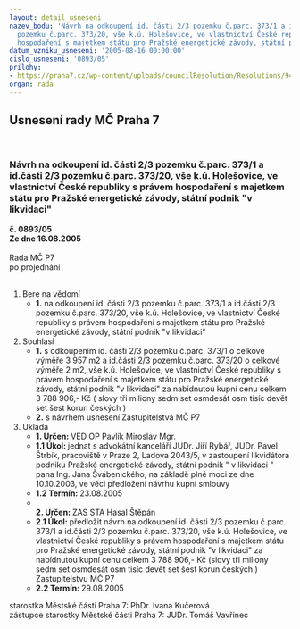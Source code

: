```yaml
---
layout: detail_usneseni
nazev_bodu: 'Návrh na odkoupení id. části 2/3 pozemku č.parc. 373/1 a id.části  2/3
  pozemku č.parc. 373/20, vše k.ú. Holešovice, ve vlastnictví České republiky s právem
  hospodaření s majetkem státu pro Pražské energetické závody, státní podnik "v likvidaci" '
datum_vzniku_usneseni: '2005-08-16 00:00:00'
cislo_usneseni: '0893/05'
prilohy:
- https://praha7.cz/wp-content/uploads/councilResolution/Resolutions/9482/43-jankovcova23z.doc
organ: rada
---
```

<div id="ucUsn_pList" class="usn">
	<span><h2>Usnesení rady MČ Praha 7 </h2>
<br></span><div class="standBody">
<span><h3>Návrh na odkoupení id. části 2/3 pozemku č.parc. 373/1 a id.části  2/3 pozemku č.parc. 373/20, vše k.ú. Holešovice, ve vlastnictví České republiky s právem hospodaření s majetkem státu pro Pražské energetické závody, státní podnik "v likvidaci" </h3></span><div class="center">
		<strong>č. 0893/05</strong><br>
	</div>
<div class="center">
		<strong>Ze dne 16.08.2005</strong><br><br>
	</div>Rada MČ P7<br> po projednání<br><br><ol>
<li>Bere na vědomí<ul><li>
<strong>1.</strong> na odkoupení id. části 2/3 pozemku č.parc. 373/1 a id.části  2/3 pozemku č.parc. 373/20, vše k.ú. Holešovice, ve vlastnictví České republiky s právem hospodaření s majetkem státu pro Pražské energetické závody, státní podnik "v likvidaci" </li></ul>
</li>
<li>Souhlasí<ul>
<li>
<strong>1.</strong> s odkoupením id. části 2/3 pozemku č.parc. 373/1 o celkové výměře 3 957 m2 a id.části  2/3 pozemku č.parc. 373/20 o celkové výměře 2 m2, vše k.ú. Holešovice, ve vlastnictví České republiky s právem hospodaření s majetkem státu pro Pražské energetické závody, státní podnik "v likvidaci" za nabídnutou kupní cenu celkem 3 788 906,- Kč ( slovy tři miliony sedm set osmdesát osm tisíc devět set šest korun českých ) </li>
<li>
<strong>2.</strong> s návrhem usnesení Zastupitelstva MČ P7</li>
</ul>
</li>
<li>Ukládá<ul>
<li>
<strong>1. Určen: </strong>VED OP Pavlík Miroslav Mgr.</li>
<li>
<strong>1.1 Úkol: </strong>jednat s advokátní kanceláří  JUDr. Jiří Rybář, JUDr. Pavel Štrbík, pracoviště v Praze 2, Ladova 2043/5, v zastoupení likvidátora podniku Pražské energetické závody, státní podnik " v likvidaci "  pana  Ing. Jana Švábenického, na základě plné moci ze dne 10.10.2003, ve věci předložení návrhu kupní smlouvy</li>
<li>
<strong>1.2 Termín: </strong>23.08.2005</li>
<li>
<strong><br>2. Určen: </strong>ZAS STA Hasal Štěpán</li>
<li>
<strong>2.1 Úkol: </strong>předložit návrh na odkoupení  id. části 2/3 pozemku č.parc. 373/1 a id.části 2/3  pozemku č.parc. 373/20, vše k.ú. Holešovice, ve vlastnictví České republiky s právem hospodaření s majetkem státu pro Pražské energetické závody, státní podnik "v likvidaci" za nabídnutou kupní cenu celkem 3 788 906,- Kč (slovy tři miliony sedm set osmdesát osm tisíc devět set šest korun českých ) Zastupitelstvu MČ P7 </li>
<li>
<strong>2.2 Termín: </strong>29.08.2005</li>
</ul>
</li>
</ol>starostka Městské části Praha 7: PhDr. Ivana Kučerová<br>zástupce starostky Městské části Praha 7: JUDr. Tomáš Vavřinec 
</div>
</div>